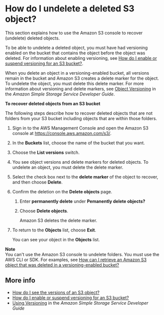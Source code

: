# How do I undelete a deleted S3 object?<a name="undelete-objects"></a>

This section explains how to use the Amazon S3 console to recover \(undelete\) deleted objects\.

To be able to undelete a deleted object, you must have had versioning enabled on the bucket that contains the object before the object was deleted\. For information about enabling versioning, see [How do I enable or suspend versioning for an S3 bucket?](enable-versioning.md)\.

When you delete an object in a versioning\-enabled bucket, all versions remain in the bucket and Amazon S3 creates a delete marker for the object\. To undelete the object, you must delete this delete marker\. For more information about versioning and delete markers, see [Object Versioning](https://docs.aws.amazon.com/AmazonS3/latest/dev/ObjectVersioning.html) in the *Amazon Simple Storage Service Developer Guide*\.

**To recover deleted objects from an S3 bucket**

The following steps describe how to recover deleted objects that are not folders from your S3 bucket including objects that are within those folders\. 

1. Sign in to the AWS Management Console and open the Amazon S3 console at [https://console\.aws\.amazon\.com/s3/](https://console.aws.amazon.com/s3/)\.

1. In the **Buckets** list, choose the name of the bucket that you want\.

1. Choose the **List versions** switch\.

1. You see object versions and delete markers for deleted objects\. To undelete an object, you must delete the delete marker\. 

1. Select the check box next to the **delete marker** of the object to recover, and then choose **Delete**\.

1. Confirm the deletion on the **Delete objects** page\.

   1. Enter **permanently delete** under **Pemanently delete objects?**

   1. Choose **Delete objects**\.

      Amazon S3 deletes the delete marker\.

1. To return to the **Objects** list, choose **Exit**\.

   You can see your object in the **Objects** list\.

**Note**  
You can't use the Amazon S3 console to undelete folders\. You must use the AWS CLI or SDK\. For examples, see [ How can I retrieve an Amazon S3 object that was deleted in a versioning\-enabled bucket?](http://aws.amazon.com/premiumsupport/knowledge-center/s3-undelete-configuration/) 

## More info<a name="undelete-objects-related-topics"></a>
+  [How do I see the versions of an S3 object?](view-object-versions.md)
+  [How do I enable or suspend versioning for an S3 bucket?](enable-versioning.md)
+  [Using Versioning](https://docs.aws.amazon.com/AmazonS3/latest/dev/Versioning.html) in the *Amazon Simple Storage Service Developer Guide*